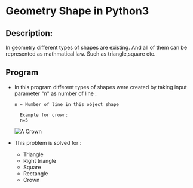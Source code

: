 # Geometry Shape in Python3 #

## Description: ##

In geometry different types of shapes are existing. And all of them can be represented as mathmatical law.
Such as triangle,square etc.

## Program ##

* In this program different types of shapes were created by taking input parameter "n" as number of line :

  ``` n = Number of line in this object shape ```
  ``` 
    Example for crown:
    n=5 
  ```
  ![A Crown ](https://github.com/Mazhar004/Python-Programming/blob/master/Geometric%20Shape/Crown.png)
    
 * This problem is solved for :
    * Triangle
    * Right triangle
    * Square
    * Rectangle
    * Crown
